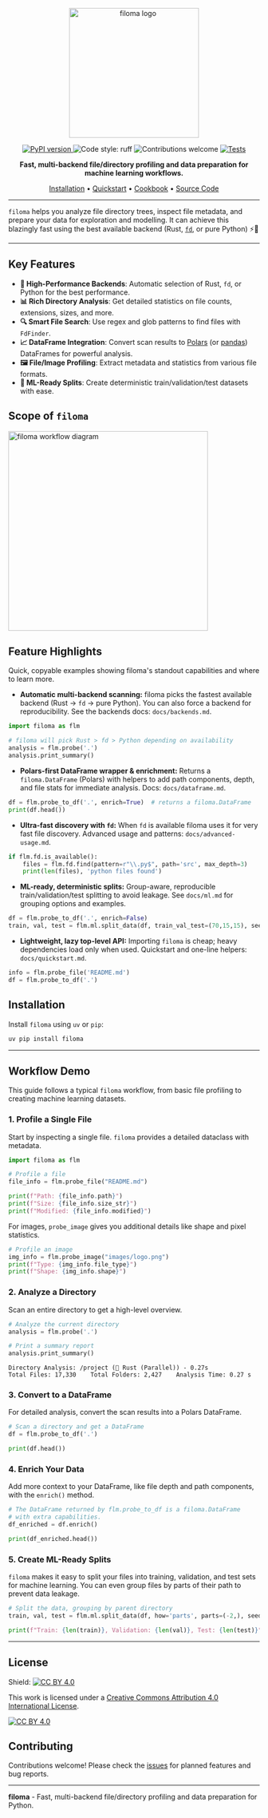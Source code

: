 <p align="center">
    <img src="images/logo.png" alt="filoma logo" width="260">
</p>

<p align="center">
    <a href="https://badge.fury.io/py/filoma">
        <img src="https://badge.fury.io/py/filoma.svg" alt="PyPI version">
    </a>
    <img alt="Code style: ruff" src="https://img.shields.io/badge/code%20style-ruff-blueviolet">
    <img alt="Contributions welcome" src="https://img.shields.io/badge/contributions-welcome-brightgreen.svg?style=flat">
    <a href="https://github.com/filoma/filoma/actions/workflows/ci.yml">
        <img src="https://github.com/filoma/filoma/actions/workflows/ci.yml/badge.svg" alt="Tests">
    </a>
</p>

<p align="center">
  <strong>Fast, multi-backend file/directory profiling and data preparation for machine learning workflows.</strong>
</p>

<p align="center">
  <a href="docs/installation.md">Installation</a> •
  <a href="docs/quickstart.md">Quickstart</a> •
  <a href="docs/cookbook.md">Cookbook</a> •
  <a href="https://github.com/kalfasyan/filoma">Source Code</a>
</p>

---

`filoma` helps you analyze file directory trees, inspect file metadata, and prepare your data for exploration and modelling. It can achieve this blazingly fast using the best available backend (Rust, [`fd`](https://github.com/sharkdp/fd), or pure Python) ⚡🍃

---

## Key Features

- **🚀 High-Performance Backends**: Automatic selection of Rust, `fd`, or Python for the best performance.
- **📊 Rich Directory Analysis**: Get detailed statistics on file counts, extensions, sizes, and more.
- **🔍 Smart File Search**: Use regex and glob patterns to find files with `FdFinder`.
- **📈 DataFrame Integration**: Convert scan results to [Polars](https://github.com/pola-rs/polars) (or [pandas](https://github.com/pandas-dev/pandas)) DataFrames for powerful analysis.
- **🖼️ File/Image Profiling**: Extract metadata and statistics from various file formats.
- **🔀 ML-Ready Splits**: Create deterministic train/validation/test datasets with ease.

  
## Scope of `filoma`  
<img src="images/flow.png" alt="filoma workflow diagram" width="400">  

## Feature Highlights
Quick, copyable examples showing filoma's standout capabilities and where to learn more.

- **Automatic multi-backend scanning:** filoma picks the fastest available backend (Rust → `fd` → pure Python). You can also force a backend for reproducibility. See the backends docs: `docs/backends.md`.

```python
import filoma as flm

# filoma will pick Rust > fd > Python depending on availability
analysis = flm.probe('.')
analysis.print_summary()
```

- **Polars-first DataFrame wrapper & enrichment:** Returns a `filoma.DataFrame` (Polars) with helpers to add path components, depth, and file stats for immediate analysis. Docs: `docs/dataframe.md`.

```python
df = flm.probe_to_df('.', enrich=True)  # returns a filoma.DataFrame
print(df.head())
```

- **Ultra-fast discovery with `fd`:** When `fd` is available filoma uses it for very fast file discovery. Advanced usage and patterns: `docs/advanced-usage.md`.

```python
if flm.fd.is_available():
    files = flm.fd.find(pattern=r"\\.py$", path='src', max_depth=3)
    print(len(files), 'python files found')
```

- **ML-ready, deterministic splits:** Group-aware, reproducible train/validation/test splitting to avoid leakage. See `docs/ml.md` for grouping options and examples.

```python
df = flm.probe_to_df('.', enrich=False)
train, val, test = flm.ml.split_data(df, train_val_test=(70,15,15), seed=42)
```

- **Lightweight, lazy top-level API:** Importing `filoma` is cheap; heavy dependencies load only when used. Quickstart and one-line helpers: `docs/quickstart.md`.

```python
info = flm.probe_file('README.md')
df = flm.probe_to_df('.')
```

## Installation

Install `filoma` using `uv` or `pip`:
```bash
uv pip install filoma
```

---

## Workflow Demo

This guide follows a typical `filoma` workflow, from basic file profiling to creating machine learning datasets.

### 1. Profile a Single File

Start by inspecting a single file. `filoma` provides a detailed dataclass with metadata.

```python
import filoma as flm

# Profile a file
file_info = flm.probe_file("README.md")

print(f"Path: {file_info.path}")
print(f"Size: {file_info.size_str}")
print(f"Modified: {file_info.modified}")
```

For images, `probe_image` gives you additional details like shape and pixel statistics.

```python
# Profile an image
img_info = flm.probe_image("images/logo.png")
print(f"Type: {img_info.file_type}")
print(f"Shape: {img_info.shape}")
```

### 2. Analyze a Directory

Scan an entire directory to get a high-level overview.

```python
# Analyze the current directory
analysis = flm.probe('.')

# Print a summary report
analysis.print_summary()
```
```text
Directory Analysis: /project (🦀 Rust (Parallel)) - 0.27s
Total Files: 17,330    Total Folders: 2,427    Analysis Time: 0.27 s
```

### 3. Convert to a DataFrame

For detailed analysis, convert the scan results into a Polars DataFrame.

```python
# Scan a directory and get a DataFrame
df = flm.probe_to_df('.')

print(df.head())
```

### 4. Enrich Your Data

Add more context to your DataFrame, like file depth and path components, with the `enrich()` method.

```python
# The DataFrame returned by flm.probe_to_df is a filoma.DataFrame
# with extra capabilities.
df_enriched = df.enrich()

print(df_enriched.head())
```

### 5. Create ML-Ready Splits

`filoma` makes it easy to split your files into training, validation, and test sets for machine learning. You can even group files by parts of their path to prevent data leakage.

```python
# Split the data, grouping by parent directory
train, val, test = flm.ml.split_data(df, how='parts', parts=(-2,), seed=42)

print(f"Train: {len(train)}, Validation: {len(val)}, Test: {len(test)}")
```

---

## License

Shield: [![CC BY 4.0][cc-by-shield]][cc-by]

This work is licensed under a
[Creative Commons Attribution 4.0 International License][cc-by].

[![CC BY 4.0][cc-by-image]][cc-by]

[cc-by]: http://creativecommons.org/licenses/by/4.0/
[cc-by-image]: https://i.creativecommons.org/l/by/4.0/88x31.png
[cc-by-shield]: https://img.shields.io/badge/License-CC%20BY%204.0-lightgrey.svg

## Contributing

Contributions welcome! Please check the [issues](https://github.com/filoma/filoma/issues) for planned features and bug reports.

---

**filoma** - Fast, multi-backend file/directory profiling and data preparation for Python.
